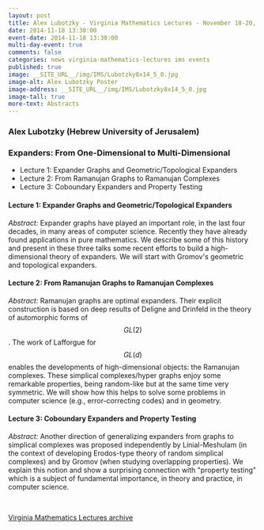 ```yaml
---
layout: post
title: Alex Lubotzky - Virginia Mathematics Lectures - November 18-20, 2014
date: 2014-11-18 13:30:00
event-date: 2014-11-18 13:30:00
multi-day-event: true
comments: false
categories: news virginia-mathematics-lectures ims events
published: true
image: __SITE_URL__/img/IMS/Lubotzky8x14_5_0.jpg
image-alt: Alex Lubotzky Poster
image-address: __SITE_URL__/img/IMS/Lubotzky8x14_5_0.jpg
image-tall: true
more-text: Abstracts
---
```


<h3 class="mt-3 mb-4">Alex Lubotzky (Hebrew University of Jerusalem)</h3>

### Expanders: From One-Dimensional to Multi-Dimensional

- Lecture 1: Expander Graphs and Geometric/Topological Expanders
- Lecture 2: From Ramanujan Graphs to Ramanujan Complexes
- Lecture 3: Coboundary Expanders and Property Testing

<!--more-->


#### Lecture 1: Expander Graphs and Geometric/Topological Expanders

*Abstract:* Expander graphs have played an important role, in the last four decades, in many areas of computer science. Recently they have already found applications in pure mathematics. We describe some of this history and present in these three talks some recent efforts to build a high-dimensional theory of expanders. We will start with Gromov's geometric and topological expanders.

#### Lecture 2: From Ramanujan Graphs to Ramanujan Complexes

*Abstract:* Ramanujan graphs are optimal expanders. Their explicit construction is based on deep results of Deligne and Drinfeld in the theory of automorphic forms of $$GL(2)$$. The work of Lafforgue for $$GL(d)$$ enables the developments of high-dimensional objects: the Ramanujan complexes. These simplical complexes/hyper graphs enjoy some remarkable properties, being random-like but at the same time very symmetric. We will show how this helps to solve some problems in computer science (e.g., error-correcting codes) and in geometry.

#### Lecture 3: Coboundary Expanders and Property Testing

*Abstract:* Another direction of generalizing expanders from graphs to simplical complexes was proposed independently by Linial-Meshulam (in the context of developing Erodos-type theory of random simplical complexes) and by Gromov (when studying overlapping properties). We explain this notion and show a surprising connection with "property testing" which is a subject of fundamental importance, in theory and practice, in computer science.



<br>

[Virginia Mathematics Lectures archive]({{site.url}}/ims/lectures)
